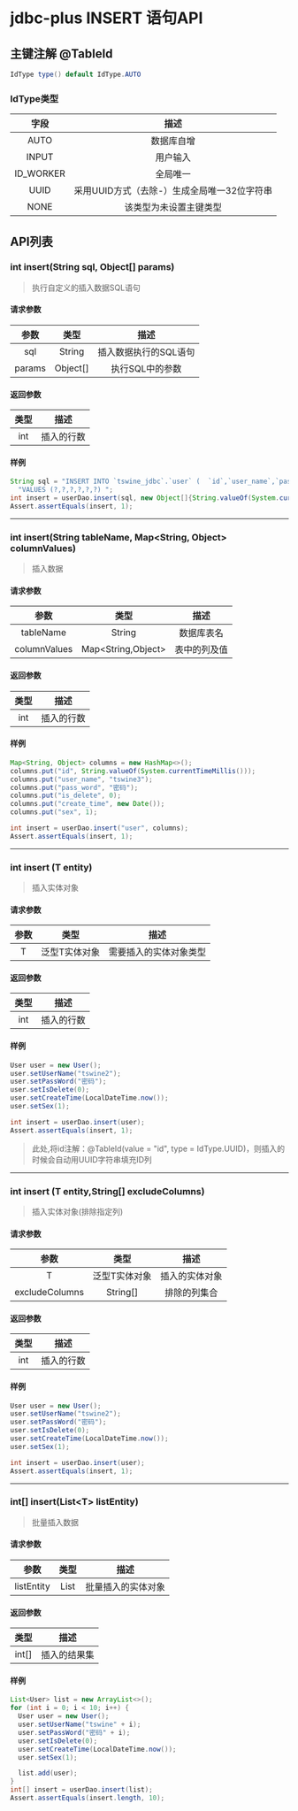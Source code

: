 jdbc-plus INSERT 语句API 
=====

## 主键注解 @TableId
```java
IdType type() default IdType.AUTO
```
### IdType类型
|字段|描述 |
| :---:|:---:|
|AUTO|数据库自增|
|INPUT|用户输入|
|ID_WORKER|全局唯一|
|UUID|采用UUID方式（去除-）生成全局唯一32位字符串|
|NONE|该类型为未设置主键类型|

## API列表
### int insert(String sql, Object[] params)
> 执行自定义的插入数据SQL语句
#### 请求参数
|参数|类型|描述 |
| :---:|:---:|:---:|
|sql| String|插入数据执行的SQL语句|
|params|Object[]|执行SQL中的参数|
#### 返回参数
|类型|描述| 
| :---:|:---:|
|int|  插入的行数| 
#### 样例
```java
String sql = "INSERT INTO `tswine_jdbc`.`user` (  `id`,`user_name`,`pass_word`,`is_delete`,`create_time`,`sex`)" +
  "VALUES (?,?,?,?,?,?) ";
int insert = userDao.insert(sql, new Object[]{String.valueOf(System.currentTimeMillis()), "tswine1", "密码", 0, new Date(), 1});
Assert.assertEquals(insert, 1);
```
***
###  int insert(String tableName, Map<String, Object> columnValues)
> 插入数据
#### 请求参数
|参数|类型|描述 |
| :---:|:---:|:---:|
|tableName|String |数据库表名|
|columnValues|Map<String,Object>|表中的列及值|
#### 返回参数
|类型|描述| 
| :---:|:---:|
|int|  插入的行数| 
#### 样例
```java
Map<String, Object> columns = new HashMap<>();
columns.put("id", String.valueOf(System.currentTimeMillis()));
columns.put("user_name", "tswine3");
columns.put("pass_word", "密码");
columns.put("is_delete", 0);
columns.put("create_time", new Date());
columns.put("sex", 1);

int insert = userDao.insert("user", columns);
Assert.assertEquals(insert, 1);
```

***
### int insert (T entity)
> 插入实体对象
#### 请求参数
|参数|类型|描述 |
| :---:|:---:|:---:|
|T|  泛型T实体对象|需要插入的实体对象类型 |
#### 返回参数
|类型|描述| 
| :---:|:---:|
|int|  插入的行数| 
#### 样例
```java
User user = new User();
user.setUserName("tswine2");
user.setPassWord("密码");
user.setIsDelete(0);
user.setCreateTime(LocalDateTime.now());
user.setSex(1);

int insert = userDao.insert(user);
Assert.assertEquals(insert, 1);
```
>  此处,将id注解：@TableId(value = "id", type = IdType.UUID)，则插入的时候会自动用UUID字符串填充ID列
***


### int insert (T entity,String[] excludeColumns)
> 插入实体对象(排除指定列)
#### 请求参数
|参数|类型|描述 |
| :---:|:---:|:---:|
|T|  泛型T实体对象|插入的实体对象 |
|excludeColumns|String[]|排除的列集合 |
#### 返回参数
|类型|描述| 
| :---:|:---:|
|int|  插入的行数| 
#### 样例
```java
User user = new User();
user.setUserName("tswine2");
user.setPassWord("密码");
user.setIsDelete(0);
user.setCreateTime(LocalDateTime.now());
user.setSex(1);

int insert = userDao.insert(user);
Assert.assertEquals(insert, 1);
```
***


###  int[] insert(List\<T\> listEntity)
> 批量插入数据
#### 请求参数
|参数|类型|描述 |
| :---:|:---:|:---:|
|listEntity|List<T>|批量插入的实体对象|
#### 返回参数
|类型|描述| 
| :---:|:---:|
|int[]|  插入的结果集| 
#### 样例
```java
List<User> list = new ArrayList<>();
for (int i = 0; i < 10; i++) {
  User user = new User();
  user.setUserName("tswine" + i);
  user.setPassWord("密码" + i);
  user.setIsDelete(0);
  user.setCreateTime(LocalDateTime.now());
  user.setSex(1);

  list.add(user);
}
int[] insert = userDao.insert(list);
Assert.assertEquals(insert.length, 10);
```




